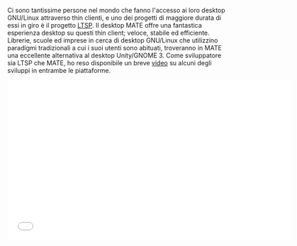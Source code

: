 <!--
.. link: https://www.youtube.com/watch?v=pnL47bbFN68
.. description:
.. tags: LTSP
.. date: 2013-03-20 11:30:13
.. title: MATE and LTSP
.. slug: 2013-03-20-mate-and-ltsp
.. author: Scott Balneaves
-->

Ci sono tantissime persone nel mondo che fanno l'accesso ai loro desktop GNU/Linux
attraverso thin clienti, e uno dei progetti di maggiore durata di essi in giro è il progetto  [LTSP](https://ltsp.org). Il desktop MATE offre una fantastica esperienza desktop su questi thin client; veloce, stabile ed efficiente.
Librerie, scuole ed imprese in cerca di desktop GNU/Linux che utilizzino paradigmi tradizionali a cui i suoi utenti sono abituati, troveranno in MATE una eccellente alternativa 
al desktop Unity/GNOME 3. Come sviluppatore sia LTSP che MATE, ho reso disponibile un breve [video](https://www.youtube.com/watch?v=pnL47bbFN68) su alcuni degli sviluppi in entrambe le piattaforme.

<iframe width="640" height="360" src="//www.youtube.com/embed/pnL47bbFN68" frameborder="0" allowfullscreen></iframe>
